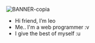 
![BANNER-copia](https://user-images.githubusercontent.com/87619665/207188907-5b811104-cdd3-48e9-a21f-ce5cc8400ef9.gif)

-  Hi  friend, I’m leo
-  Me.. I'm a web programmer :v
-  I give the best of myself :u

<!---
leocire/leocire is a ✨ special ✨ repository because its `README.md` (this file) appears on your GitHub profile.
You can click the Preview link to take a look at your changes.
--->
